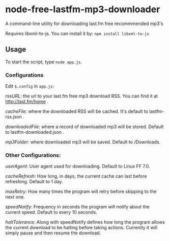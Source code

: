node-free-lastfm-mp3-downloader
============

A command-line utility for downloading last.fm free recommmended mp3's

*Requires* libxml-to-js. You can install it by: `npm install libxml-to-js`

Usage
-------

To start the script, type `node app.js`.

### Configurations

Edit `$.config` in `app.js`:

*rssURL*: the url to your last.fm free mp3 download RSS. You can find it at http://last.fm/home .

*cacheFile*: where the downloaded RSS will be cached. It's default to lastfm-rss.json .

*downloadedFile*: where a record of downloaded mp3 will be stored. Default to lastfm-downloaded.json .

*mp3Folder*: where downloaded mp3 will be saved. Default to /Downloads.

### Other Configurations:

*userAgent*: User agent used for downloading. Default to Linux FF 7.0.

*cacheRefresh*: How long, in days, the current cache can last before refreshing. Default to 1 day.

*maxRetry*: How many times the program will retry before skipping to the next one.

*speedNotify*: Frequency in seconds the program will notify about the current speed. Default to every 10 seconds.

*haltTolerance*: Along with speedNotify defines how long the program allows the current download to be halting before taking actions. Currently it will simply pause and then resume the download.
